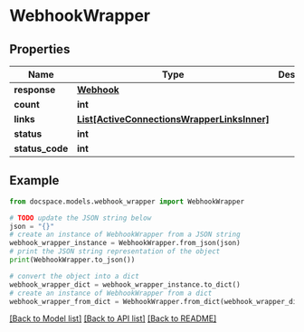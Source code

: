 # WebhookWrapper


## Properties

Name | Type | Description | Notes
------------ | ------------- | ------------- | -------------
**response** | [**Webhook**](Webhook.md) |  | [optional] 
**count** | **int** |  | [optional] 
**links** | [**List[ActiveConnectionsWrapperLinksInner]**](ActiveConnectionsWrapperLinksInner.md) |  | [optional] 
**status** | **int** |  | [optional] 
**status_code** | **int** |  | [optional] 

## Example

```python
from docspace.models.webhook_wrapper import WebhookWrapper

# TODO update the JSON string below
json = "{}"
# create an instance of WebhookWrapper from a JSON string
webhook_wrapper_instance = WebhookWrapper.from_json(json)
# print the JSON string representation of the object
print(WebhookWrapper.to_json())

# convert the object into a dict
webhook_wrapper_dict = webhook_wrapper_instance.to_dict()
# create an instance of WebhookWrapper from a dict
webhook_wrapper_from_dict = WebhookWrapper.from_dict(webhook_wrapper_dict)
```
[[Back to Model list]](../README.md#documentation-for-models) [[Back to API list]](../README.md#documentation-for-api-endpoints) [[Back to README]](../README.md)


